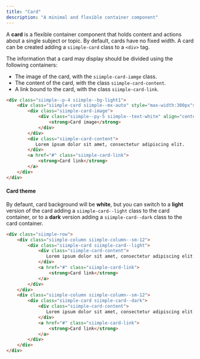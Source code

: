 ```yaml
---
title: "Card"
description: "A minimal and flexible container component"
--- 
```


<style>
.siimple-card {
    margin-bottom: 0px!important;
}
</style>

A **card** is a flexible container component that holds content and actions about a single subject or topic. By default, cards have no fixed width. A card can be created adding a `siimple-card` class to a `<div>` tag.

The information that a card may display should be divided using the following containers:

- The image of the card, with the `siimple-card-iamge` class.
- The content of the card, with the class `siimple-card-content`.
- A link bound to the card, with the class `siimple-card-link`.

```html preview="true"
<div class="siimple--p-4 siimple--bg-light1">
    <div class="siimple-card siimple--mx-auto" style="max-width:300px">
        <div class="siimple-card-image">
            <div class="siimple--py-5 siimple--text-white" align="center">
                <strong>Card image</strong>
            </div>
        </div>
        <div class="siimple-card-content">
           Lorem ipsum dolor sit amet, consectetur adipiscing elit. 
        </div>
        <a href="#" class="siimple-card-link">
            <strong>Card link</strong>
        </a>
    </div>
</div>
```


#### Card theme

By defaunt, card background will be **white**, but you can switch to a **light** version of the card adding a `siimple-card--light` class to the card container, or to a **dark** version adding a `siimple-card--dark` class to the card container.

```html preview="true"
<div class="siimple-row">
    <div class="siimple-column siimple-column--sm-12">
        <div class="siimple-card siimple-card--light">
            <div class="siimple-card-content">
               Lorem ipsum dolor sit amet, consectetur adipiscing elit. 
            </div>
            <a href="#" class="siimple-card-link">
                <strong>Card link</strong>
            </a>
        </div>
    </div>
    <div class="siimple-column siimple-column--sm-12">
        <div class="siimple-card siimple-card--dark">
            <div class="siimple-card-content">
               Lorem ipsum dolor sit amet, consectetur adipiscing elit. 
            </div>
            <a href="#" class="siimple-card-link">
                <strong>Card link</strong>
            </a>
        </div>
    </div>
</div>
```




